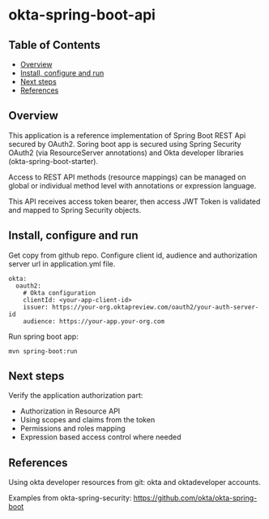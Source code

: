 # okta-spring-boot-api

## Table of Contents

- [Overview](#overview)
- [Install, configure and run](#install-configure-and-run)
- [Next steps](#next-steps)
- [References](#references)

## Overview

This application is a reference implementation of Spring Boot REST Api secured by OAuth2. Soring boot app is secured using Spring Security OAuth2 (via ResourceServer annotations) and Okta developer libraries (okta-spring-boot-starter). 

Access to REST API methods (resource mappings) can be managed on global or individual method level with annotations or expression language. 

This API receives access token bearer, then access JWT Token is validated and mapped to Spring Security objects. 

## Install, configure and run

Get copy from github repo. Configure client id, audience and authorization server url in application.yml file.

```
okta:
  oauth2:
    # Okta configuration
    clientId: <your-app-client-id>
    issuer: https://your-org.oktapreview.com/oauth2/your-auth-server-id
    audience: https://your-app.your-org.com
```

Run spring boot app:

`mvn spring-boot:run`

## Next steps

Verify the application authorization part:
* Authorization in Resource API
* Using scopes and claims from the token
* Permissions and roles mapping
* Expression based access control where needed

## References

Using okta developer resources from git: okta and oktadeveloper accounts.

Examples from okta-spring-security:
https://github.com/okta/okta-spring-boot


